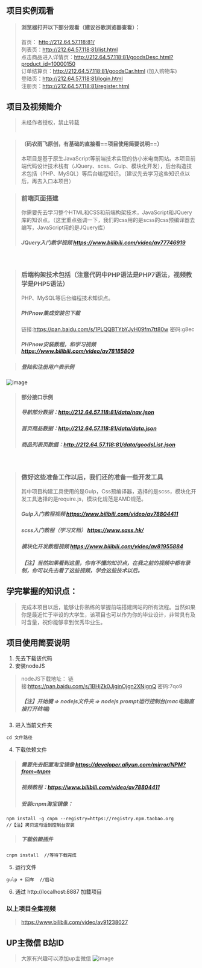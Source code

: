 ## 项目实例观看
> #### 浏览器打开以下部分观看（建议谷歌浏览器查看）：
> 首页： http://212.64.57.118:81/<br/>
> 列表页：http://212.64.57.118:81/list.html<br/>
> 点击商品进入详情页：http://212.64.57.118:81/goodsDesc.html?product_id=10000150<br/>
> 订单结算页：http://212.64.57.118:81/goodsCar.html  (加入购物车)<br/>
> 登陆页：http://212.64.57.118:81/login.html<br/>
> 注册页：http://212.64.57.118:81/register.html
## 项目及视频简介
> 未经作者授权，禁止转载<br/><br/>

>#### （码农雨飞原创，有基础的直接看==项目使用简要说明==）
> 本项目是基于原生JavaScript等前端技术实现的仿小米电商网站。本项目前端代码设计技术栈有（JQuery、scss、Gulp、模块化开发），后台构造技术包括（PHP、MySQL）等后台编程知识。（建议先去学习这些知识点以后，再去入口本项目）

> ### 前端页面搭建
> 你需要先去学习整个HTML和CSS和前端构架技术，JavaScript和JQuery库的知识点。（这里重点强调一下，我们的css用的是scss的css预编译器去编写，JavaScript用的是JQuery库）
> ##### JQuery入门教学视频 https://www.bilibili.com/video/av77746919

<br/>

> ### 后端构架技术包括（注意代码中PHP语法是PHP7语法，视频教学是PHP5语法）
> PHP、MySQL等后台编程技术知识点。<br/>
> ##### PHPnow集成安装包下载
> 链接:https://pan.baidu.com/s/1PLQQBTYbYJyH09fm7tt80w  密码:g8ec<br/>
> ##### PHPnow安装教程，和学习视频 https://www.bilibili.com/video/av78185809

> ##### 登陆和注册用户表示例
![image](http://m.qpic.cn/psc?/V13wE8sQ0FBtUy/Z8mA*wjspi7Sh9uHloWZ03s7icl5uLwTcFVQ4YCu5xSu7RcTh8B3TLPnmIKGpCA7LXZ6o*Uo0xc9InBjsAlwjw!!/b&bo=LAOTAAAAAAADB54!&rf=viewer_4)

> #### 部分接口示例
> ##### 导航部分数据：http://212.64.57.118:81/data/nav.json
> ##### 首页商品数据：http://212.64.57.118:81/data/data.json
> ##### 商品列表页数据：http://212.64.57.118:81/data/goodsList.json


<br/>

> ### 做好这些准备工作以后，我们还的准备一些开发工具
> 其中项目构建工具使用的是Gulp，Css预编译器，选择的是scss，模块化开发工具选择的是require.js，模块化规范是AMD规范。
> ##### Gulp入门教程视频 https://www.bilibili.com/video/av78804411
> ##### scss入门教程（学习文档） https://www.sass.hk/
> ##### 模块化开发教程视频 https://www.bilibili.com/video/av81955884
> ##### 【注】当然如果看到这里，你有不懂的知识点，在我之前的视频中都有录制，你可以先去看了这些视频，学会这些技术以后。

## 学完掌握的知识点：
> 完成本项目以后，能够让你熟练的掌握前端搭建网站的所有流程。当然如果你是最近忙于毕设的大学生，该项目也可以作为你的毕业设计，非常具有及时含量，祝你能够拿到优秀毕业生。
## 项目使用简要说明
1.  先去下载该代码
2.  安装nodeJS
> nodeJS下载地址： 链接:https://pan.baidu.com/s/1BHjZk0JjginOjgn2XNjgnQ  密码:7qo9
> ##### 【注】开始键 => nodejs文件夹 => nodejs prompt运行控制台(mac电脑直接打开终端)
3.  进入当前文件夹

```
cd 文件路径
```
4.  下载依赖文件
> ##### 需要先去配置淘宝镜像 https://developer.aliyun.com/mirror/NPM?from=tnpm
> ##### 视频教程：https://www.bilibili.com/video/av78804411
> ##### 安装cnpm淘宝镜像： 

```
npm install -g cnpm --registry=https://registry.npm.taobao.org
//【注】拷贝这句话到控制台安装
```
> ##### 下载依赖插件
```
cnpm install  //等待下载完成

```


5.  运行文件
```
gulp + 回车  //启动
```
6.  通过 http://localhost:8887  加载项目

### 以上项目全集视频
> https://www.bilibili.com/video/av91238027



## UP主微信 B站ID
> 大家有兴趣可以添加up主微信 
![image](http://a1.qpic.cn/psc?/V13wE8sQ0FBtUy/Z8mA*wjspi7Sh9uHloWZ0zG.KcpFgeou2FsOU.*fHvnX7ZL*a0c2E3SK69nOY4AiycepmAUvmk9AiX*NQguBZg!!/b&ek=1&kp=1&pt=0&bo=mQPSAQAAAAADJ0s!&tl=1&vuin=1685303031&tm=1583636400&sce=60-2-2&rf=viewer_4)


